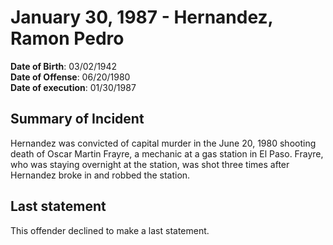 # January 30, 1987 - Hernandez, Ramon Pedro

**Date of Birth**: 03/02/1942<br/>
**Date of Offense**: 06/20/1980<br/>
**Date of execution**: 01/30/1987<br/>

## Summary of Incident
Hernandez was convicted of capital murder in the June 20, 1980 shooting death of Oscar Martin Frayre, a mechanic at a gas station in El Paso. Frayre, who was staying overnight at the station, was shot three times after Hernandez broke in and robbed the station.

## Last statement
This offender declined to make a last statement.